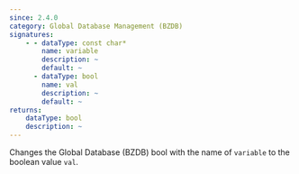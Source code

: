 ```yaml
---
since: 2.4.0
category: Global Database Management (BZDB)
signatures:
    - - dataType: const char*
        name: variable
        description: ~
        default: ~
      - dataType: bool
        name: val
        description: ~
        default: ~
returns:
    dataType: bool
    description: ~
---
```


Changes the Global Database (BZDB) bool with the name of `variable` to the boolean value `val`.
